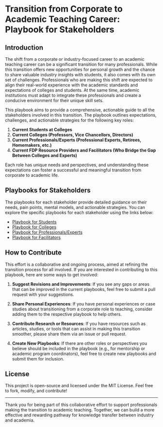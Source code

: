 # Transition from Corporate to Academic Teaching Career: Playbook for Stakeholders

## Introduction

The shift from a corporate or industry-focused career to an academic teaching career can be a significant transition for many professionals. While this transition offers new opportunities for personal growth and the chance to share valuable industry insights with students, it also comes with its own set of challenges. Professionals who are making this shift are expected to align their real-world experience with the academic standards and expectations of colleges and students. At the same time, academic institutions must adapt to integrate these professionals and create a conducive environment for their unique skill sets.

This playbook aims to provide a comprehensive, actionable guide to all the stakeholders involved in this transition. The playbook outlines expectations, challenges, and actionable strategies for the following key roles:

1. **Current Students at Colleges**  
2. **Current Colleges (Professors, Vice Chancellors, Directors)**  
3. **Current Professionals/Experts (Professional Experts, Retirees, Homemakers, etc.)**  
4. **Current FDP Resource Providers and Facilitators (Who Bridge the Gap Between Colleges and Experts)**  

Each role has unique needs and perspectives, and understanding these expectations can foster a successful and meaningful transition from corporate to academic life.

## Playbooks for Stakeholders

The playbooks for each stakeholder provide detailed guidance on their needs, pain points, mental models, and actionable strategies. You can explore the specific playbooks for each stakeholder using the links below:

- [Playbook for Students](./students_playbook.md)
- [Playbook for Colleges](./colleges_playbook.md)
- [Playbook for Professionals/Experts](./professionals_playbook.md)
- [Playbook for Facilitators](./facilitators_playbook.md)

## How to Contribute

This effort is a collaborative and ongoing process, aimed at refining the transition process for all involved. If you are interested in contributing to this playbook, here are some ways to get involved:

1. **Suggest Revisions and Improvements**: If you see any gaps or areas that can be improved in the current playbooks, feel free to submit a pull request with your suggestions.
   
2. **Share Personal Experiences**: If you have personal experiences or case studies about transitioning from a corporate role to teaching, consider adding them to the respective playbook to help others.
   
3. **Contribute Research or Resources**: If you have resources such as articles, studies, or tools that can assist in making this transition smoother, please share them via an issue or pull request.
   
4. **Create New Playbooks**: If there are other roles or perspectives you believe should be included in the playbook (e.g., for mentorship or academic program coordinators), feel free to create new playbooks and submit them for inclusion.

## License

This project is open-source and licensed under the MIT License. Feel free to fork, modify, and contribute!

---

Thank you for being part of this collaborative effort to support professionals making the transition to academic teaching. Together, we can build a more effective and rewarding pathway for knowledge transfer between industry and academia.

